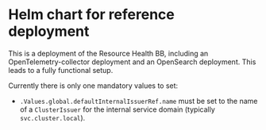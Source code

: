 # Helm chart for reference deployment

This is a deployment of the Resource Health BB, including an OpenTelemetry-collector deployment and 
an OpenSearch deployment. This leads to a fully functional setup.

Currently there is only one mandatory values to set:
- `.Values.global.defaultInternalIssuerRef.name` must be set to the name
  of a `ClusterIssuer` for the internal service domain (typically `svc.cluster.local`).